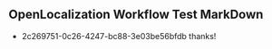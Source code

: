 ## OpenLocalization Workflow Test MarkDown
* 2c269751-0c26-4247-bc88-3e03be56bfdb thanks!

<!--HONumber=Sep16_HO1-->


